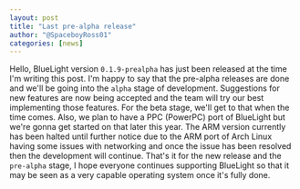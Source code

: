 ```yaml
---
layout: post
title: "Last pre-alpha release"
author: "@SpaceboyRoss01"
categories: [news]
---
```


Hello, BlueLight version `0.1.9-prealpha` has just been released at the time I'm writing this post. I'm happy to say that the pre-alpha releases are done and we'll be going into the `alpha` stage of development. Suggestions for new features are now being accepted and the team will try our best implementing those features. For the beta stage, we'll get to that when the time comes. Also, we plan to have a PPC (PowerPC) port of BlueLight but we're gonna get started on that later this year. The ARM version currently has been halted until further notice due to the ARM port of Arch Linux having some issues with networking and once the issue has been resolved then the development will continue. That's it for the new release and the `pre-alpha` stage, I hope everyone continues supporting BlueLight so that it may be seen as a very capable operating system once it's fully done.
